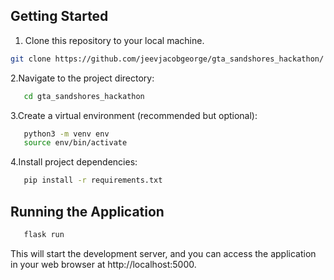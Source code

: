 ## Getting Started

1. Clone this repository to your local machine.
```bash
git clone https://github.com/jeevjacobgeorge/gta_sandshores_hackathon/
```
2.Navigate to the project directory:
```bash
   cd gta_sandshores_hackathon
```
3.Create a virtual environment (recommended but optional):
```bash
   python3 -m venv env
   source env/bin/activate
```
4.Install project dependencies:
```bash
   pip install -r requirements.txt
```
## Running the Application
```bash
   flask run
```
This will start the development server, and you can access the application in your web browser at http://localhost:5000.
